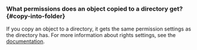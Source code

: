 ### What permissions does an object copied to a directory get? {#copy-into-folder}

If you copy an object to a directory, it gets the same permission settings as the directory has. For more information about rights settings, see the [documentation](../../datalens/security/index.md).

